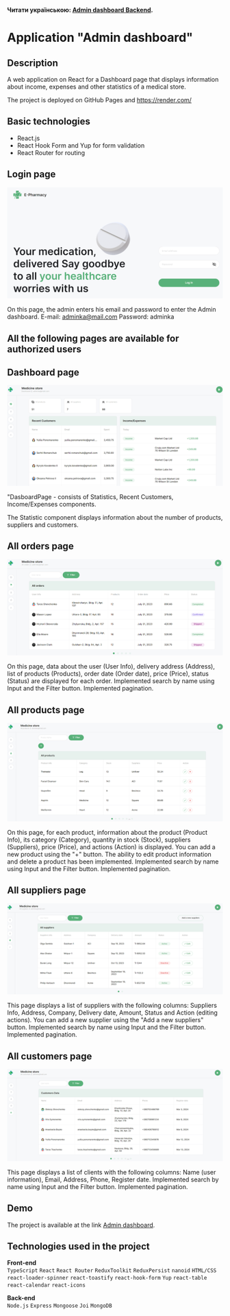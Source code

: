 **Читати українською: [Admin dashboard Backend](README_ua.md).**<br />

# Application "Admin dashboard"

## Description

A web application on React for a Dashboard page that displays information about income, expenses and other statistics of a medical store.

The project is deployed on GitHub Pages and https://render.com/

## Basic technologies

- React.js
- React Hook Form and Yup for form validation
- React Router for routing

## Login page

![Login page screenshot](./src/img/loginPage.png)

On this page, the admin enters his email and password to enter the Admin dashboard.
E-mail: adminka@mail.com
Password: adminka

## All the following pages are available for authorized users

## Dashboard page

![Dashboard page screenshot](./src/img/dashboard.png)

"DasboardPage - consists of Statistics, Recent Customers, Income/Expenses components.

The Statistic component displays information about the number of products, suppliers and customers.

## All orders page

![Orders page screenshot](./src/img/orders.png)

On this page, data about the user (User Info), delivery address (Address), list of products (Products), order date (Order date), price (Price), status (Status) are displayed for each order.
Implemented search by name using Input and the Filter button.
Implemented pagination.

## All products page

![Products page screenshot](./src/img/products.png)

On this page, for each product, information about the product (Product Info), its category (Category), quantity in stock (Stock), suppliers (Suppliers), price (Price), and actions (Action) is displayed.
You can add a new product using the "+" button.
The ability to edit product information and delete a product has been implemented.
Implemented search by name using Input and the Filter button.
Implemented pagination.

## All suppliers page

![Suppliers page screenshot](./src/img/suppliers.png)

This page displays a list of suppliers with the following columns: Suppliers Info, Address, Company, Delivery date, Amount, Status and Action (editing actions).
You can add a new supplier using the "Add a new suppliers" button.
Implemented search by name using Input and the Filter button.
Implemented pagination.

## All customers page

![Customers page screenshot](./src/img/customers.png)

This page displays a list of clients with the following columns: Name (user information), Email, Address, Phone, Register date.
Implemented search by name using Input and the Filter button.
Implemented pagination.

## Demo

The project is available at the link [Admin dashboard](https://katerynabachkalo.github.io/admin-dashboard).

## Technologies used in the project

**Front-end**<br />
`TypeScript` `React` `React Router` `ReduxToolkit` `ReduxPersist` `nanoid` `HTML/CSS` `react-loader-spinner` `react-toastify` `react-hook-form` `Yup` `react-table` `react-calendar` `react-icons`

**Back-end**<br />
`Node.js` `Express` `Mongoose` `Joi` `MongoDB`
